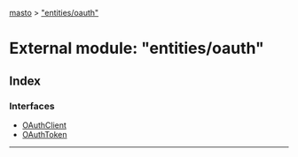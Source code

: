 [masto](../README.md) > ["entities/oauth"](../modules/_entities_oauth_.md)

# External module: "entities/oauth"

## Index

### Interfaces

* [OAuthClient](../interfaces/_entities_oauth_.oauthclient.md)
* [OAuthToken](../interfaces/_entities_oauth_.oauthtoken.md)

---

